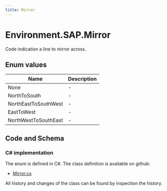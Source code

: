 ```yaml
---
title: Mirror
---
```


# Environment.SAP.Mirror

Code indication a line to mirror across.

## Enum values

| Name            | Description                                                    |
|-----------------|----------------------------------------------------------------|
| None |  -  |
| NorthToSouth |  -  |
| NorthEastToSouthWest |  -  |
| EastToWest |  -  |
| NorthWestToSouthEast |  -  |


## Code and Schema

### C# implementation

The enum is defined in C#. The class definition is available on github:

- [Mirror.cs](https://github.com/BHoM/SAP_Toolkit/blob/develop/SAP_oM/Enums/Mirror.cs)

All history and changes of the class can be found by inspection the history.
